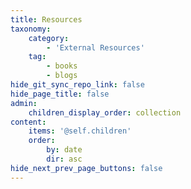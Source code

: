 ```yaml
---
title: Resources
taxonomy:
    category:
        - 'External Resources'
    tag:
        - books
        - blogs
hide_git_sync_repo_link: false
hide_page_title: false
admin:
    children_display_order: collection
content:
    items: '@self.children'
    order:
        by: date
        dir: asc
hide_next_prev_page_buttons: false
---
```



